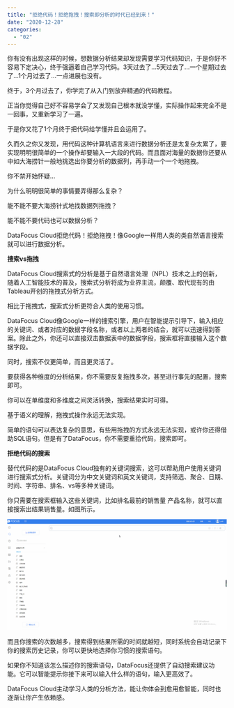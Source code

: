 ```yaml
---
title: "拒绝代码！拒绝拖拽！搜索即分析的时代已经到来！"
date: "2020-12-28"
categories: 
  - "02"
---
```


你有没有出现这样的时候，想数据分析结果却发现需要学习代码知识，于是你好不容易下定决心，终于强逼着自己学习代码。3天过去了...5天过去了...一个星期过去了...1个月过去了...一点进展也没有。

终于，3个月过去了，你学完了从入门到放弃精通的代码教程。

正当你觉得自己好不容易学会了又发现自己根本就没学懂，实际操作起来完全不是一回事，又重新学习了一遍。

于是你又花了1个月终于把代码给学懂并且会运用了。

久而久之你又发现，用代码这种计算机语言来进行数据分析还是太复杂太累了，要实现明明很简单的一个操作却要输入一大段的代码。而且面对海量的数据你还要从中如大海捞针一般地挑选出你要分析的数据列，再手动一个一个地拖拽。

你不禁开始怀疑...

为什么明明很简单的事情要弄得那么复杂？

能不能不要大海捞针式地找数据列拖拽？

能不能不要代码也可以数据分析？

DataFocus Cloud拒绝代码！拒绝拖拽！像Google一样用人类的类自然语言搜索就可以进行数据分析。

**搜索vs拖拽**

DataFocus Cloud搜索式的分析是基于自然语言处理（NPL）技术之上的创新，随着人工智能技术的普及，搜索式分析将成为业界主流，颠覆、取代现有的由Tableau开创的拖拽式分析方式。

相比于拖拽式，搜索式分析更符合人类的使用习惯。

DataFocus Cloud像Google一样的搜索引擎，用户在智能提示引导下，输入相应的关键词、或者对应的数据字段名称，或者以上两者的结合，就可以迅速得到答案。除此之外，你还可以直接双击数据表中的数据字段，搜索框将直接输入这个数据字段。

同时，搜索不仅更简单，而且更灵活了。

要获得各种维度的分析结果，你不需要反复拖拽多次，甚至进行事先的配置，搜索即可。

你可以在单维度和多维度之间灵活转换，搜索结果实时可得。

基于语义的理解，拖拽式操作永远无法实现。

简单的语句可以表达复杂的意思，有些用拖拽的方式永远无法实现，或许你还得借助SQL语句。但是有了DataFocus，你不需要重拾代码，搜索即可。

**拒绝代码的搜索**

替代代码的是DataFocus Cloud独有的关键词搜索，这可以帮助用户使用关键词进行搜索式分析。关键词分为中文关键词和英文关键词，支持筛选、聚合、日期、时间、字符串、排名、vs等多种关键词。

你只需要在搜索框输入这些关键词，比如排名最前的销售量 产品名称，就可以直接搜索出结果销售量。如图所示。

![15](images/15.gif)

而且你搜索的次数越多，搜索得到结果所需的时间就越短，同时系统会自动记录下你的搜索历史记录，你可以更快地选择你习惯的搜索语句。

如果你不知道该怎么描述你的搜索语句，DataFocus还提供了自动搜索建议功能。它可以智能提示你接下来可以输入什么样的语句，输入更高效了。

DataFocus Cloud主动学习人类的分析方法，能让你体会到愈用愈智能，同时也逐渐让你产生依赖感。
